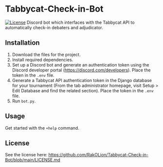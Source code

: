 # Tabbycat-Check-in-Bot
[![License](https://img.shields.io/badge/license-MIT-green)](LICENSE)
Discord bot which interfaces with the Tabbycat API to automatically check-in debaters and adjudicator.

## Installation
1. Download the files for the project.
2. Install required dependencies. 
3. Set up a Discord bot and generate an authentication token using the Discord developer portal (https://discord.com/developers). Place the token in the ```.env``` file. 
4. Generate a Tabbycat API authentication token in the Django database for your tournament (From the tab administrator homepage, visit Setup > Edit Database and find the related section). Place the token in the ```.env``` file. 
5. Run  ```bot.py```.

## Usage
Get started with the ```+help``` command.

## License
See the license here: https://github.com/RakOLion/Tabbycat-Check-in-Bot/blob/main/LICENSE.md
